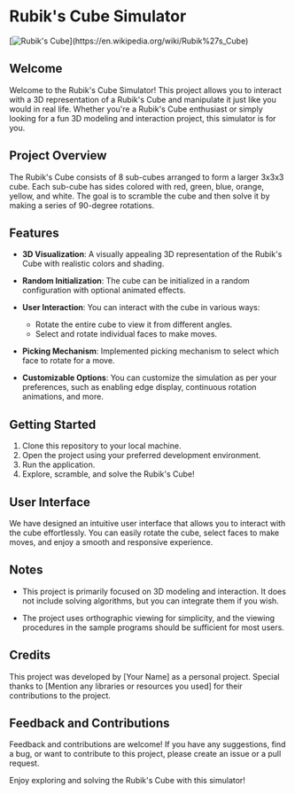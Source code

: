 # Rubik's Cube Simulator

[![Rubik's Cube]([https://example.com/rubiks-cube.jpg](https://upload.wikimedia.org/wikipedia/commons/6/61/Rubiks_cube_solved.jpg))](https://en.wikipedia.org/wiki/Rubik%27s_Cube)


## Welcome

Welcome to the Rubik's Cube Simulator! This project allows you to interact with a 3D representation of a Rubik's Cube and manipulate it just like you would in real life. Whether you're a Rubik's Cube enthusiast or simply looking for a fun 3D modeling and interaction project, this simulator is for you.

## Project Overview

The Rubik's Cube consists of 8 sub-cubes arranged to form a larger 3x3x3 cube. Each sub-cube has sides colored with red, green, blue, orange, yellow, and white. The goal is to scramble the cube and then solve it by making a series of 90-degree rotations.

## Features

- **3D Visualization**: A visually appealing 3D representation of the Rubik's Cube with realistic colors and shading.

- **Random Initialization**: The cube can be initialized in a random configuration with optional animated effects.

- **User Interaction**: You can interact with the cube in various ways:
  - Rotate the entire cube to view it from different angles.
  - Select and rotate individual faces to make moves.

- **Picking Mechanism**: Implemented picking mechanism to select which face to rotate for a move.

- **Customizable Options**: You can customize the simulation as per your preferences, such as enabling edge display, continuous rotation animations, and more.

## Getting Started

1. Clone this repository to your local machine.
2. Open the project using your preferred development environment.
3. Run the application.
4. Explore, scramble, and solve the Rubik's Cube!

## User Interface

We have designed an intuitive user interface that allows you to interact with the cube effortlessly. You can easily rotate the cube, select faces to make moves, and enjoy a smooth and responsive experience.

## Notes

- This project is primarily focused on 3D modeling and interaction. It does not include solving algorithms, but you can integrate them if you wish.

- The project uses orthographic viewing for simplicity, and the viewing procedures in the sample programs should be sufficient for most users.

## Credits

This project was developed by [Your Name] as a personal project. Special thanks to [Mention any libraries or resources you used] for their contributions to the project.

## Feedback and Contributions

Feedback and contributions are welcome! If you have any suggestions, find a bug, or want to contribute to this project, please create an issue or a pull request.

Enjoy exploring and solving the Rubik's Cube with this simulator!
